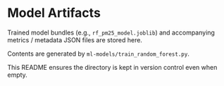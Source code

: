 # Model Artifacts

Trained model bundles (e.g., `rf_pm25_model.joblib`) and accompanying metrics / metadata JSON files are stored here.

Contents are generated by `ml-models/train_random_forest.py`.

This README ensures the directory is kept in version control even when empty.
